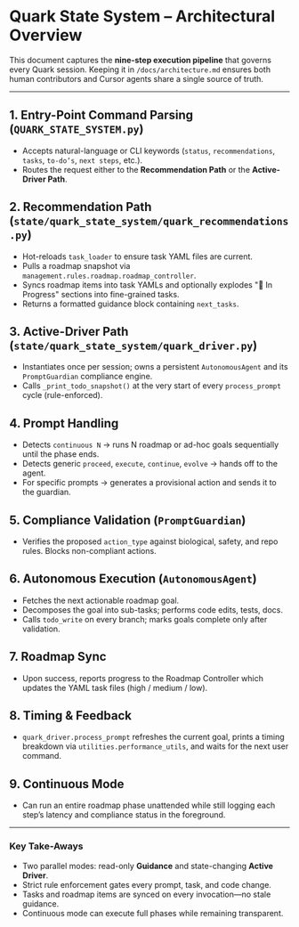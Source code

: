 # Quark State System – Architectural Overview

This document captures the **nine-step execution pipeline** that governs every
Quark session.  Keeping it in `/docs/architecture.md` ensures both human
contributors and Cursor agents share a single source of truth.

---
## 1. Entry-Point Command Parsing  (`QUARK_STATE_SYSTEM.py`)
* Accepts natural-language or CLI keywords (`status`, `recommendations`,
  `tasks`, `to-do’s`, `next steps`, etc.).
* Routes the request either to the **Recommendation Path** or the
  **Active-Driver Path**.

## 2. Recommendation Path  (`state/quark_state_system/quark_recommendations.py`)
* Hot-reloads `task_loader` to ensure task YAML files are current.
* Pulls a roadmap snapshot via `management.rules.roadmap.roadmap_controller`.
* Syncs roadmap items into task YAMLs and optionally explodes
  "🚧 In Progress" sections into fine-grained tasks.
* Returns a formatted guidance block containing `next_tasks`.

## 3. Active-Driver Path  (`state/quark_state_system/quark_driver.py`)
* Instantiates once per session; owns a persistent `AutonomousAgent` and its
  `PromptGuardian` compliance engine.
* Calls `_print_todo_snapshot()` at the very start of every `process_prompt`
  cycle (rule-enforced).

## 4. Prompt Handling
* Detects `continuous N` → runs N roadmap or ad-hoc goals sequentially until
  the phase ends.
* Detects generic `proceed`, `execute`, `continue`, `evolve` → hands off to the
  agent.
* For specific prompts → generates a provisional action and sends it to the
  guardian.

## 5. Compliance Validation  (`PromptGuardian`)
* Verifies the proposed `action_type` against biological, safety, and repo
  rules.  Blocks non-compliant actions.

## 6. Autonomous Execution  (`AutonomousAgent`)
* Fetches the next actionable roadmap goal.
* Decomposes the goal into sub-tasks; performs code edits, tests, docs.
* Calls `todo_write` on every branch; marks goals complete only after
  validation.

## 7. Roadmap Sync
* Upon success, reports progress to the Roadmap Controller which updates the
  YAML task files (high / medium / low).

## 8. Timing & Feedback
* `quark_driver.process_prompt` refreshes the current goal, prints a timing
  breakdown via `utilities.performance_utils`, and waits for the next user
  command.

## 9. Continuous Mode
* Can run an entire roadmap phase unattended while still logging each step’s
  latency and compliance status in the foreground.

---
### Key Take-Aways
* Two parallel modes: read-only **Guidance** and state-changing **Active Driver**.
* Strict rule enforcement gates every prompt, task, and code change.
* Tasks and roadmap items are synced on every invocation—no stale guidance.
* Continuous mode can execute full phases while remaining transparent.
